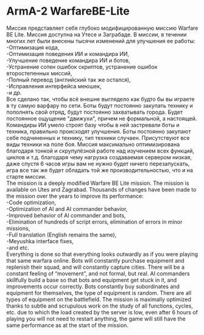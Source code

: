 # ArmA-2 WarfareBE-Lite
Миссия представляет себя глубоко модифицированную миссию Warfare BE Lite. Миссия доступна на Утесе и Заграбаде. В миссии, в течении многих лет были внесены тысячи изменений для улучшения ее работы:  
-Оптимизация кода,  
-Оптимизация поведения ИИ и командира ИИ,  
-Улучшение поведение командира ИИ и ботов,  
-Устранение сотен ошибок скриптов, устранение ошибок второстепенных миссий,  
-Полный перевод (английский так же остался),  
-Исправления интерфейса меюшек,  
-и др.  
Все сделано так, чтобы всё внешне выглядело как будто бы вы играете в ту самую варфару по сети. Боты будут постоянно закупать технику и пополнять свой отряд, будут постоянно захватывать города. Будет постоянное ощущение "движухи", причем не формальной, а настоящей. Командиры ИИ умело строят базу чтобы в ней застревали боты и техника, правильно происходят улучшения. Боты постоянно закупают себе подчиненных и технику, тип техники случаен. Присутствуют все виды техники на поле боя. Миссия максимально оптимизирована благодаря тонкой и скрупулёзной работе над изучением всех функций, циклов и т.д. благодаря чему нагрузка создаваемая сервером низкая, даже спустя 6 часов игры вам не нужно будет ничего перезапускать, игра все так же будет обладать той же производительностью, что и на старте миссии.  
The mission is a deeply modified Warfare BE Lite mission. The mission is available on Utes and Zagrabad. Thousands of changes have been made to the mission over the years to improve its performance:  
-Code optimization,  
-Optimization of AI and AI commander behavior,  
-Improved behavior of AI commander and bots,  
-Elimination of hundreds of script errors, elimination of errors in minor missions,  
-Full translation (English remains the same),  
-Meyushka interface fixes,  
-and etc.  
Everything is done so that everything looks outwardly as if you were playing that same warfara online. Bots will constantly purchase equipment and replenish their squad, and will constantly capture cities. There will be a constant feeling of “movement”, and not formal, but real. AI commanders skillfully build a base so that bots and equipment get stuck in it, and improvements occur correctly. Bots constantly buy subordinates and equipment for themselves, the type of equipment is random. There are all types of equipment on the battlefield. The mission is maximally optimized thanks to subtle and scrupulous work on the study of all functions, cycles, etc. due to which the load created by the server is low, even after 6 hours of playing you will not need to restart anything, the game will still have the same performance as at the start of the mission.